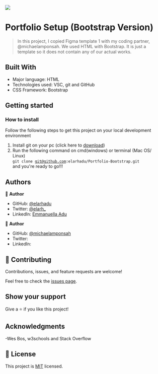 ![](https://img.shields.io/badge/Microverse-blueviolet)

# Portfolio Setup (Bootstrap Version)

> In this project, I copied Figma template 1 with my coding partner, @michaelamponsah. We used HTML with Bootstrap. It is just a template so it does not contain any of our actual works.

## Built With

- Major language: HTML
- Technologies used: VSC, git and GitHub
- CSS Framework: Bootstrap




## Getting started
### How to install
Follow the following steps to get this project on your local development environment <br>
1. Install git on your pc (click here to [download](https://github.com/git-for-windows/git/releases/download/v2.38.1.windows.1/Git-2.38.1-64-bit.exe)) <br>
2. Run the following command on cmd(windows) or terminal (Mac OS/ Linux) <br>
<code>git clone git@github.com:elarhadu/Portfolio-Bootstrap.git</code><br>and you're ready to go!!!



## Authors

👤 **Author**
- GitHub: [@elarhadu](https://github.com/elarhadu/)
- Twitter: [@elarh_](https://twitter.com/elarh_)
- LinkedIn: [Emmanuella Adu](www.linkedin.com/in/emmanuella-adu/)

👤 **Author**
- GitHub: [@michaelamponsah](https://github.com/michaelamponsah)
- Twitter: [](https://twitter.com/)
- LinkedIn: [](www.linkedin.com/in/)


## 🤝 Contributing

Contributions, issues, and feature requests are welcome!

Feel free to check the [issues page](../../issues/).

## Show your support

Give a ⭐️ if you like this project!

## Acknowledgments

-Wes Bos, w3schools and Stack Overflow

## 📝 License

This project is [MIT](./LICENSE) licensed.
